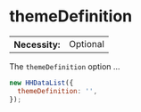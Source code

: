 # themeDefinition

<table class="options-table">
  <tr>
    <th>Necessity:</th>
    <td>Optional</td>
  </tr>
</table>

The `themeDefinition` option ...

``` js nonum
new HHDataList({
  themeDefinition: '',
});
```

